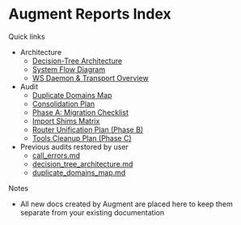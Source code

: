 # Augment Reports Index

Quick links
- Architecture
  - [Decision-Tree Architecture](./architecture/decision_tree_architecture_v2.md)
  - [System Flow Diagram](./architecture/flow_diagram.md)
  - [WS Daemon & Transport Overview](./architecture/ws_daemon_overview.md)
- Audit
  - [Duplicate Domains Map](./audit/duplicate_domains_map_v2.md)
  - [Consolidation Plan](./audit/consolidation_plan.md)
  - [Phase A: Migration Checklist](./audit/migration_checklist_phaseA.md)
  - [Import Shims Matrix](./audit/import_shims_matrix.md)
  - [Router Unification Plan (Phase B)](./audit/router_unification_plan.md)
  - [Tools Cleanup Plan (Phase C)](./audit/tools_cleanup_plan.md)
- Previous audits restored by user
  - [call_errors.md](./previous_audit/call_errors.md)
  - [decision_tree_architecture.md](./previous_audit/decision_tree_architecture.md)
  - [duplicate_domains_map.md](./previous_audit/duplicate_domains_map.md)

Notes
- All new docs created by Augment are placed here to keep them separate from your existing documentation

